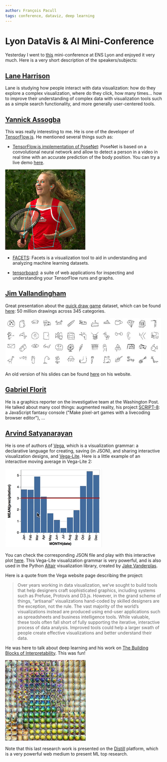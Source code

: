 ```yaml
---
author: François Pacull
tags: conference, dataviz, deep learning
---
```


# Lyon DataVis & AI Mini-Conference

Yesterday I went to [this](http://data.em-lyon.com/2018/04/26/mini-conference-on-data-visualization-and-ai/) mini-conference at ENS Lyon and enjoyed it very much. Here is a very short description of the speakers/subjects:

## [Lane Harrison](https://web.cs.wpi.edu/~ltharrison/)

Lane is studying how people interact with data visualization: how do they explore a complex visualization, where do they click, how many times... how to improve their understanding of complex data with visualization tools such as a simple search functionality, and more generally user-centered tools.

## [Yannick Assogba](http://clome.info/)

This was really interesting to me. He is one of the developer of [TensorFlow.js](https://js.tensorflow.org/). He mentioned several things such as:

  * [TensorFlow.js implementation of PoseNet](https://github.com/tensorflow/tfjs-models/tree/master/posenet): PoseNet is based on a convolutional neural network and allow to detect a person in a video in real time with an accurate prediction of the body position. You can try a live demo [here](https://storage.googleapis.com/tfjs-models/demos/posenet/camera.html).

 ![](/img/posenet.jpg)

  * [FACETS](https://pair-code.github.io/facets/): Facets is a visualization tool to aid in understanding and analyzing machine learning datasets.

  * [tensorboard](https://www.tensorflow.org/programmers_guide/summaries_and_tensorboard): a suite of web applications for inspecting and understanding your TensorFlow runs and graphs.

## [Jim Vallandingham](http://vallandingham.me/)

Great presentation about the [quick draw game](https://quickdraw.withgoogle.com/#) dataset, which can be found [here](https://github.com/googlecreativelab/quickdraw-dataset): 50 million drawings across 345 categories.

![](/img/qdgame.jpg)

An old version of his slides can be found [here](http://vallandingham.me/quickdraw_talk.html) on his website.

## [Gabriel Florit](https://gabrielflorit.github.io/)

He is a graphics reporter on the investigative team at the Washington Post. He talked about many cool things: augmented reality, his project [SCRIPT-8](https://script-8.github.io/): a JavaScript fantasy console ("Make pixel-art games with a livecoding browser editor"), ...

## [Arvind Satyanarayan](http://arvindsatya.com/)

He is one of authors of [Vega](https://vega.github.io/vega/), which is a visualization grammar: a declarative language for creating, saving (in JSON), and sharing interactive visualization designs, and [Vega-Lite](https://vega.github.io/vega-lite/). Here is a little example of an interactive moving average in Vega-Lite 2:

![](/img/vega_lite_01.gif)

You can check the corresponding JSON file and play with this interactive plot  [here](https://vega.github.io/editor/#/examples/vega-lite/selection_layer_bar_month). This Vega-Lite visualization grammar is very powerful, and is also used in the Python [Altair](https://altair-viz.github.io/) visualization library, created by [Jake Vanderplas](http://www.vanderplas.com).

Here is a quote from the Vega website page describing the project:

> Over years working in data visualization, we’ve sought to build tools that help designers craft sophisticated graphics, including systems such as Prefuse, Protovis and D3.js. However, in the grand scheme of things, “artisanal” visualizations hand-coded by skilled designers are the exception, not the rule. The vast majority of the world’s visualizations instead are produced using end-user applications such as spreadsheets and business intelligence tools. While valuable, these tools often fall short of fully supporting the iterative, interactive process of data analysis. Improved tools could help a larger swath of people create effective visualizations and better understand their data.

He was here to talk about deep learning and his work on [The Building Blocks of Interpretability](https://distill.pub/2018/building-blocks/). This was fun!

![](/img/mixed4d.jpeg)

Note that this last research work is presented on the [Distill](https://distill.pub/) platform, which is a very powerful web medium to present ML top research.
